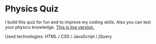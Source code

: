 # Physics Quiz 
I build this quiz for fun and to improve my coding skills. Also you can test your physics knowledge. [This is live version.](https://bp.etf.ac.me/users/danilol/physics-quiz-master/)  


Used technologies: HTML / CSS / JavaScript / jQuery

